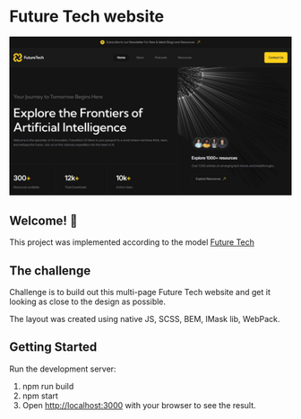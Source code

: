 # Future Tech website

![Design preview for the Future Tech website](./preview.jpg)

## Welcome! 👋


This project was implemented according to the model [Future Tech](https://www.figma.com/design/YzTDRV7OaSoeCUBNYaoCZV)

## The challenge

Challenge is to build out this multi-page Future Tech website and get it looking as close to the design as possible.

The layout was created using native JS, SCSS, BEM, IMask lib, WebPack.

## Getting Started

Run the development server:
1. npm run build
2. npm start
3. Open [http://localhost:3000](http://localhost:3000) with your browser to see the result.